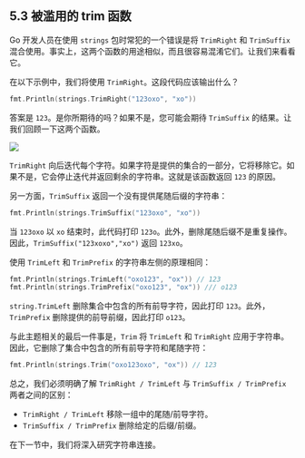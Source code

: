 ## 5.3 被滥用的 trim 函数

Go 开发人员在使用 `strings` 包时常犯的一个错误是将 `TrimRight` 和 `TrimSuffix` 混合使用。事实上，这两个函数的用途相似，而且很容易混淆它们。让我们来看看它。

在以下示例中，我们将使用 `TrimRight`。这段代码应该输出什么？

```go
fmt.Println(strings.TrimRight("123oxo", "xo"))
```

答案是 `123`。是你所期待的吗？如果不是，您可能会期待 `TrimSuffix` 的结果。让我们回顾一下这两个函数。

![](https://img.exciting.net.cn/36.png)

`TrimRight` 向后迭代每个字符。如果字符是提供的集合的一部分，它将移除它。如果不是，它会停止迭代并返回剩余的字符串。这就是该函数返回 `123` 的原因。

另一方面，`TrimSuffix` 返回一个没有提供尾随后缀的字符串：

```go
fmt.Println(strings.TrimSuffix("123oxo", "xo"))
```

当 `123oxo` 以 `xo` 结束时，此代码打印 `123o`。此外，删除尾随后缀不是重复操作。因此，`TrimSuffix("123xoxo","xo")` 返回 `123xo`。

使用 `TrimLeft` 和 `TrimPrefix` 的字符串左侧的原理相同：

```go
fmt.Println(strings.TrimLeft("oxo123", "ox")) // 123
fmt.Println(strings.TrimPrefix("oxo123", "ox")) /// o123
```

`string.TrimLeft` 删除集合中包含的所有前导字符，因此打印 `123`。此外，`TrimPrefix` 删除提供的前导前缀，因此打印 `o123`。

与此主题相关的最后一件事是，`Trim` 将 `TrimLeft` 和 `TrimRight` 应用于字符串。因此，它删除了集合中包含的所有前导字符和尾随字符：

```go
fmt.Println(strings.Trim("oxo123oxo", "ox")) // 123
```

总之，我们必须明确了解 `TrimRight / TrimLeft` 与 `TrimSuffix / TrimPrefix` 两者之间的区别：

* `TrimRight / TrimLeft` 移除一组中的尾随/前导字符。
* `TrimSuffix / TrimPrefix` 删除给定的后缀/前缀。

在下一节中，我们将深入研究字符串连接。